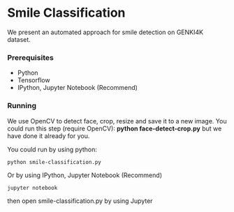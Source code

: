 # Smile Classification

We present an automated approach for smile detection on GENKI4K dataset.

### Prerequisites

* Python
* Tensorflow
* IPython, Jupyter Notebook (Recommend)

### Running

We use OpenCV to detect face, crop, resize and save it to a new image. You could run this step (require OpenCV): **python face-detect-crop.py** but we have done it already for you.

You could run by using python:

```
python smile-classification.py
```

Or by using IPython, Jupyter Notebook (Recommend)

```
jupyter notebook
```

then open smile-classification.py by using Jupyter